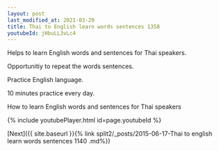 ```yaml
---
layout: post
last_modified_at: 2021-03-29
title: Thai to English learn words sentences 1358 
youtubeId: jHbuLL3vLc4
---
```

 
 
Helps to learn English words and sentences for Thai speakers.

Opportunitiy to repeat the words sentences. 

Practice English language. 
 
10 minutes practice every day. 
 
How to learn English words and sentences for Thai speakers 
 
{% include youtubePlayer.html id=page.youtubeId %}
 
 
[Next]({{ site.baseurl }}{% link  split2/_posts/2015-06-17-Thai to english learn words sentences 1140 .md%})
 
